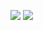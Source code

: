 ![](https://raw.githubusercontent.com/mkaynakk/githubstats/master/generated/overview.svg)
![](https://raw.githubusercontent.com/mkaynakk/githubstats/master/generated/languages.svg)
